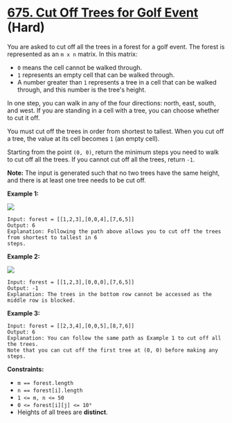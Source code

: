 # [675. Cut Off Trees for Golf Event][link] (Hard)

[link]: https://leetcode.com/problems/cut-off-trees-for-golf-event/

You are asked to cut off all the trees in a forest for a golf event. The forest is represented as an
`m x n` matrix. In this matrix:

- `0` means the cell cannot be walked through.
- `1` represents an empty cell that can be walked through.
- A number greater than `1` represents a tree in a cell that can be walked through, and this number
is the tree's height.

In one step, you can walk in any of the four directions: north, east, south, and west. If you are
standing in a cell with a tree, you can choose whether to cut it off.

You must cut off the trees in order from shortest to tallest. When you cut off a tree, the value at
its cell becomes `1` (an empty cell).

Starting from the point `(0, 0)`, return the minimum steps you need to walk to cut off all the
trees. If you cannot cut off all the trees, return `-1`.

**Note:** The input is generated such that no two trees have the same height, and there is at least
one tree needs to be cut off.

**Example 1:**

![](https://assets.leetcode.com/uploads/2020/11/26/trees1.jpg)

```
Input: forest = [[1,2,3],[0,0,4],[7,6,5]]
Output: 6
Explanation: Following the path above allows you to cut off the trees from shortest to tallest in 6
steps.
```

**Example 2:**

![](https://assets.leetcode.com/uploads/2020/11/26/trees2.jpg)

```
Input: forest = [[1,2,3],[0,0,0],[7,6,5]]
Output: -1
Explanation: The trees in the bottom row cannot be accessed as the middle row is blocked.
```

**Example 3:**

```
Input: forest = [[2,3,4],[0,0,5],[8,7,6]]
Output: 6
Explanation: You can follow the same path as Example 1 to cut off all the trees.
Note that you can cut off the first tree at (0, 0) before making any steps.
```

**Constraints:**

- `m == forest.length`
- `n == forest[i].length`
- `1 <= m, n <= 50`
- `0 <= forest[i][j] <= 10⁹`
- Heights of all trees are **distinct**.
